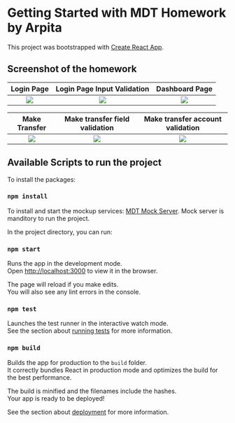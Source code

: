 # Getting Started with MDT Homework by Arpita

This project was bootstrapped with [Create React App](https://github.com/facebook/create-react-app).

## Screenshot of the homework
Login Page            |  Login Page Input Validation          |  Dashboard Page
:-------------------------:|:-------------------------:|:-------------------------:
![](https://github.com/Arpi-D/mdt-homework-git/blob/features/submit/screenshots/Screenshot1.png)  |  ![](https://github.com/Arpi-D/mdt-homework-git/blob/features/submit/screenshots/Screenshot2.png) |  ![](https://github.com/Arpi-D/mdt-homework-git/blob/features/submit/screenshots/Screenshot3.png)

Make Transfer              |  Make transfer field validation          |  Make transfer account validation
:-------------------------:|:-------------------------:|:-------------------------:
![](https://github.com/Arpi-D/mdt-homework-git/blob/features/submit/screenshots/Screenshot4.png)  |  ![](https://github.com/Arpi-D/mdt-homework-git/blob/features/submit/screenshots/Screenshot6.png) |  ![](https://github.com/Arpi-D/mdt-homework-git/blob/features/submit/screenshots/Screenshot7.png)

  

## Available Scripts to run the project

To install the packages:
### `npm install` 

To install and start the mockup services:
[MDT Mock Server](https://github.com/RDCMDT/mdt-interview-homework). Mock server is manditory to run the project.



In the project directory, you can run:

### `npm start` 

Runs the app in the development mode.\
Open [http://localhost:3000](http://localhost:3000) to view it in the browser.

The page will reload if you make edits.\
You will also see any lint errors in the console.

### `npm test`

Launches the test runner in the interactive watch mode.\
See the section about [running tests](https://facebook.github.io/create-react-app/docs/running-tests) for more information.

### `npm build`

Builds the app for production to the `build` folder.\
It correctly bundles React in production mode and optimizes the build for the best performance.

The build is minified and the filenames include the hashes.\
Your app is ready to be deployed!

See the section about [deployment](https://facebook.github.io/create-react-app/docs/deployment) for more information.


